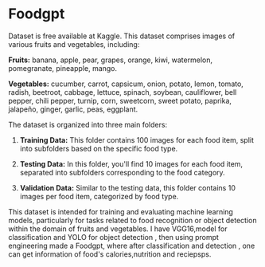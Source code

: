 # Foodgpt
Dataset is free available at Kaggle.
This dataset comprises images of various fruits and vegetables, including:

**Fruits:** banana, apple, pear, grapes, orange, kiwi, watermelon, pomegranate, pineapple, mango.

**Vegetables:** cucumber, carrot, capsicum, onion, potato, lemon, tomato, radish, beetroot, cabbage, lettuce, spinach, soybean, cauliflower, bell pepper, chili pepper, turnip, corn, sweetcorn, sweet potato, paprika, jalapeño, ginger, garlic, peas, eggplant.

The dataset is organized into three main folders:

1. **Training Data:** This folder contains 100 images for each food item, split into subfolders based on the specific food type.

2. **Testing Data:** In this folder, you'll find 10 images for each food item, separated into subfolders corresponding to the food category.

3. **Validation Data:** Similar to the testing data, this folder contains 10 images per food item, categorized by food type.

This dataset is intended for training and evaluating machine learning models, particularly for tasks related to food recognition or object detection within the domain of fruits and vegetables.
I have VGG16,model for classification and YOLO for object detection , then using prompt engineering made a Foodgpt, where after classification and detection , one can get information of food's calories,nutrition and reciepsps.

